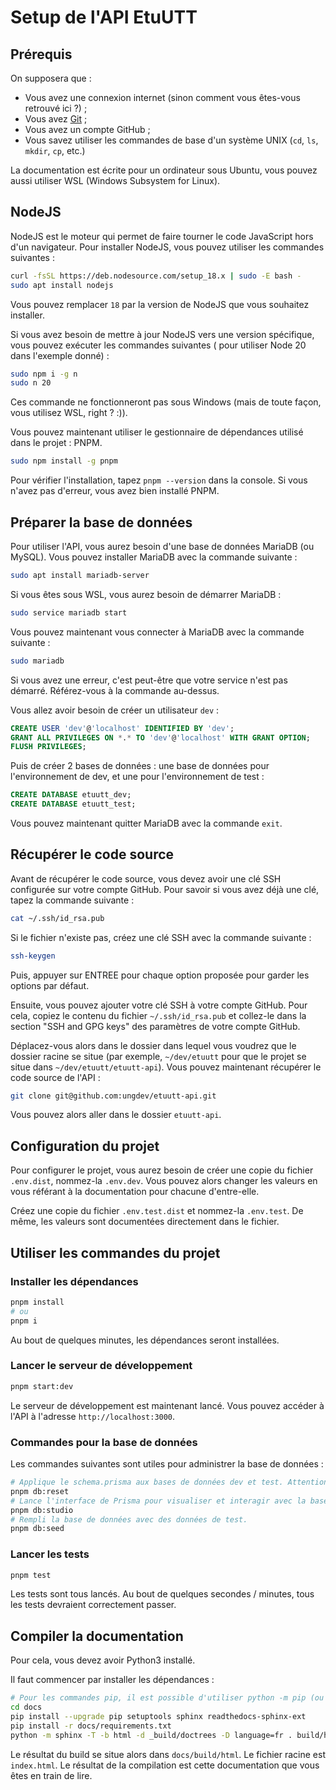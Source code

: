 # Setup de l'API EtuUTT

## Prérequis

On supposera que :

* Vous avez une connexion internet (sinon comment vous êtes-vous retrouvé ici ?) ;
* Vous avez [Git](https://git-scm.org) ;
* Vous avez un compte GitHub ;
* Vous savez utiliser les commandes de base d'un système UNIX (`cd`, `ls`, `mkdir`, `cp`, etc.)

La documentation est écrite pour un ordinateur sous
Ubuntu, vous pouvez aussi utiliser WSL (Windows Subsystem for Linux).

## NodeJS

NodeJS est le moteur qui permet de faire tourner le code JavaScript hors d'un navigateur. Pour installer NodeJS, vous
pouvez utiliser les commandes suivantes :

```bash
curl -fsSL https://deb.nodesource.com/setup_18.x | sudo -E bash -
sudo apt install nodejs
```

Vous pouvez remplacer `18` par la version de NodeJS que vous souhaitez installer.

Si vous avez besoin de mettre à jour NodeJS vers une version spécifique, vous pouvez exécuter les commandes suivantes (
pour utiliser Node 20 dans l'exemple donné) :

```sh
sudo npm i -g n
sudo n 20
```

Ces commande ne fonctionneront pas sous Windows (mais de toute façon, vous utilisez WSL, right ? :)).

Vous pouvez maintenant utiliser le gestionnaire de dépendances utilisé dans le projet : PNPM.

```bash
sudo npm install -g pnpm
```

Pour vérifier l'installation, tapez `pnpm --version` dans la console. Si vous n'avez pas d'erreur, vous avez bien
installé PNPM.

## Préparer la base de données

Pour utiliser l'API, vous aurez besoin d'une base de données MariaDB (ou MySQL). Vous pouvez installer MariaDB avec la
commande suivante :

```bash
sudo apt install mariadb-server
```

Si vous êtes sous WSL, vous aurez besoin de démarrer MariaDB :

```bash
sudo service mariadb start
```

Vous pouvez maintenant vous connecter à MariaDB avec la commande suivante :

```bash
sudo mariadb
```

Si vous avez une erreur, c'est peut-être que votre service n'est pas démarré. Référez-vous à la commande au-dessus.

Vous allez avoir besoin de créer un utilisateur `dev` :

```sql
CREATE USER 'dev'@'localhost' IDENTIFIED BY 'dev';
GRANT ALL PRIVILEGES ON *.* TO 'dev'@'localhost' WITH GRANT OPTION;
FLUSH PRIVILEGES;
```

Puis de créer 2 bases de données : une base de données pour l'environnement de dev, et une pour l'environnement de
test :

```sql
CREATE DATABASE etuutt_dev;
CREATE DATABASE etuutt_test;
```

Vous pouvez maintenant quitter MariaDB avec la commande `exit`.

## Récupérer le code source

Avant de récupérer le code source, vous devez avoir une clé SSH configurée sur votre compte GitHub. Pour savoir si vous
avez déjà une clé, tapez la commande suivante :

```bash
cat ~/.ssh/id_rsa.pub
```

Si le fichier n'existe pas, créez une clé SSH avec la commande suivante :

```bash
ssh-keygen
```

Puis, appuyer sur ENTREE pour chaque option proposée pour garder les options par défaut.

Ensuite, vous pouvez ajouter votre clé SSH à votre compte GitHub. Pour cela, copiez le contenu du
fichier `~/.ssh/id_rsa.pub` et collez-le dans la section "SSH and GPG keys" des paramètres de votre compte GitHub.

Déplacez-vous alors dans le dossier dans lequel vous voudrez que le dossier racine se situe (par exemple, `~/dev/etuutt`
pour que le projet se situe dans `~/dev/etuutt/etuutt-api`). Vous pouvez maintenant récupérer le code source de l'API :

```bash
git clone git@github.com:ungdev/etuutt-api.git
```

Vous pouvez alors aller dans le dossier `etuutt-api`.

## Configuration du projet

Pour configurer le projet, vous aurez besoin de créer une copie du fichier `.env.dist`, nommez-la `.env.dev`. Vous
pouvez alors changer les valeurs en vous référant à la documentation pour chacune d'entre-elle.

Créez une copie du fichier `.env.test.dist` et nommez-la `.env.test`. De même, les valeurs sont documentées directement
dans le fichier.

## Utiliser les commandes du projet

### Installer les dépendances

```bash
pnpm install
# ou
pnpm i
```

Au bout de quelques minutes, les dépendances seront installées.

### Lancer le serveur de développement

```bash
pnpm start:dev
```

Le serveur de développement est maintenant lancé. Vous pouvez accéder à l'API à l'adresse `http://localhost:3000`.

### Commandes pour la base de données

Les commandes suivantes sont utiles pour administrer la base de données :

```bash
# Applique le schema.prisma aux bases de données dev et test. Attention, toutes les données actuellement présentes seront supprimées.
pnpm db:reset
# Lance l'interface de Prisma pour visualiser et interagir avec la base de données. Il est disponible à l'adresse http://localhost:5555.
pnpm db:studio
# Rempli la base de données avec des données de test.
pnpm db:seed
```

### Lancer les tests

```bash
pnpm test
```

Les tests sont tous lancés. Au bout de quelques secondes / minutes, tous les tests devraient correctement passer.

## Compiler la documentation

Pour cela, vous devez avoir Python3 installé.

Il faut commencer par installer les dépendances :

```bash
# Pour les commandes pip, il est possible d'utiliser python -m pip (ou python3 -m pip) à la place de pip.
cd docs
pip install --upgrade pip setuptools sphinx readthedocs-sphinx-ext
pip install -r docs/requirements.txt
python -m sphinx -T -b html -d _build/doctrees -D language=fr . build/html
```

Le résultat du build se situe alors dans `docs/build/html`. Le fichier racine est `index.html`. Le résultat de la
compilation est cette documentation que vous êtes en train de lire.
